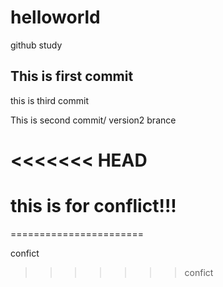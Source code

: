 # helloworld
github study

This is first commit
--------------------
this is third commit

This is second commit/ version2 brance

<<<<<<< HEAD
============================
this is for conflict!!!
=======
=======================

confict
>>>>>>> confict
